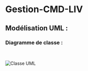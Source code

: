 # Gestion-CMD-LIV

<h2> Modélisation UML : </h2>
<h3> Diagramme de classe : </h3>
<br>

![Classe UML](https://user-images.githubusercontent.com/83125801/184262770-d9fa0d39-46eb-4377-9e66-f1a0b7bd075b.jpg)
